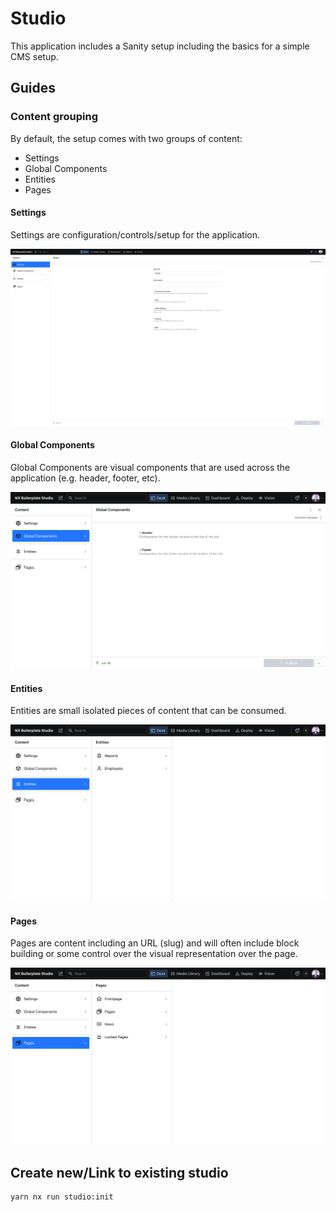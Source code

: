 # Studio

This application includes a Sanity setup including the basics for a simple CMS setup.

## Guides

### Content grouping

By default, the setup comes with two groups of content:

- Settings
- Global Components
- Entities
- Pages

#### Settings

Settings are configuration/controls/setup for the application.

![](/docs/media/deskstructure_settings.png)

#### Global Components

Global Components are visual components that are used across the application (e.g. header, footer, etc).

![](/docs/media/deskstructure_global_components.png)

#### Entities

Entities are small isolated pieces of content that can be consumed.

![](/docs/media/deskstructure_entities.png)

#### Pages

Pages are content including an URL (slug) and will often include block building or some control over the visual representation over the page.

![](/docs/media/deskstructure_pages.png)

## Create new/Link to existing studio

```sh
yarn nx run studio:init
```
